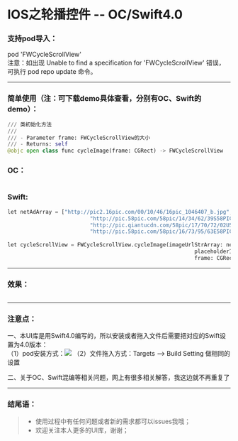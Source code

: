 IOS之轮播控件 -- OC/Swift4.0  
===================================  

### 支持pod导入：

pod 'FWCycleScrollView'<br>
注意：如出现 Unable to find a specification for 'FWCycleScrollView' 错误，可执行 pod repo update 命令。

-----------------------------------

### 简单使用（注：可下载demo具体查看，分别有OC、Swift的demo）：  

```python
/// 类初始化方法
///
/// - Parameter frame: FWCycleScrollView的大小
/// - Returns: self
@objc open class func cycleImage(frame: CGRect) -> FWCycleScrollView
```

### OC：
```python

```


### Swift: <br>
```python
let netAdArray = ["http://pic2.16pic.com/00/10/46/16pic_1046407_b.jpg",
                          "http://pic.58pic.com/58pic/14/34/62/39S58PIC9jV_1024.jpg",
                          "http://pic.qiantucdn.com/58pic/17/70/72/02U58PICKVg_1024.jpg",
                          "http://pic.58pic.com/58pic/16/73/95/63E58PICQh7_1024.jpg"]
        
let cycleScrollView = FWCycleScrollView.cycleImage(imageUrlStrArray: netAdArray,
                                                           placeholderImage: UIImage(named: "ad_placeholder"),
                                                           frame: CGRect(x: 0, y: 0, width: self.view.frame.width, height: 100))                                                             
```

-----------------------------------  

### 效果：

![]()

-----------------------------------

### 注意点：

一、本UI库是用Swift4.0编写的，所以安装或者拖入文件后需要把对应的Swift设置为4.0版本： <br>
（1）pod安装方式：![](https://github.com/choiceyou/FWSegmentedControl/blob/master/%E8%AE%BE%E7%BD%AE1.jpg)
（2）文件拖入方式：Targets --> Build Setting 做相同的设置

二、关于OC、Swift混编等相关问题，网上有很多相关解答，我这边就不再重复了

-----------------------------------

### 结尾语：

> * 使用过程中有任何问题或者新的需求都可以issues我哦；
> * 欢迎关注本人更多的UI库，谢谢；

